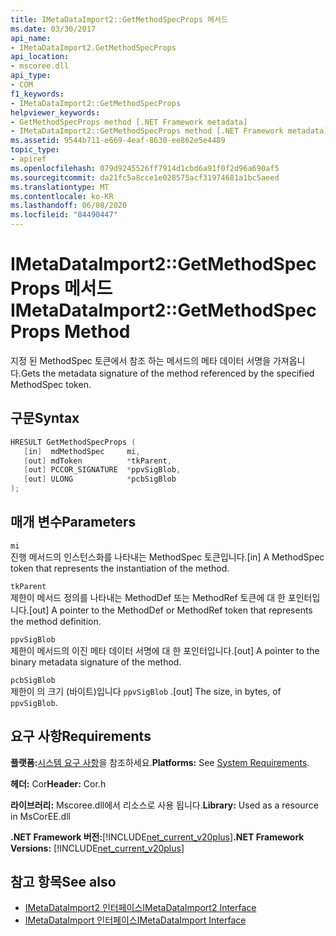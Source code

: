 ```yaml
---
title: IMetaDataImport2::GetMethodSpecProps 메서드
ms.date: 03/30/2017
api_name:
- IMetaDataImport2.GetMethodSpecProps
api_location:
- mscoree.dll
api_type:
- COM
f1_keywords:
- IMetaDataImport2::GetMethodSpecProps
helpviewer_keywords:
- GetMethodSpecProps method [.NET Framework metadata]
- IMetaDataImport2::GetMethodSpecProps method [.NET Framework metadata]
ms.assetid: 9544b711-e669-4eaf-8630-ee862e5e4489
topic_type:
- apiref
ms.openlocfilehash: 079d9245526ff7914d1cbd6a91f0f2d96a690af5
ms.sourcegitcommit: da21fc5a8cce1e028575acf31974681a1bc5aeed
ms.translationtype: MT
ms.contentlocale: ko-KR
ms.lasthandoff: 06/08/2020
ms.locfileid: "84490447"
---
```

# <a name="imetadataimport2getmethodspecprops-method"></a><span data-ttu-id="b3cde-102">IMetaDataImport2::GetMethodSpecProps 메서드</span><span class="sxs-lookup"><span data-stu-id="b3cde-102">IMetaDataImport2::GetMethodSpecProps Method</span></span>
<span data-ttu-id="b3cde-103">지정 된 MethodSpec 토큰에서 참조 하는 메서드의 메타 데이터 서명을 가져옵니다.</span><span class="sxs-lookup"><span data-stu-id="b3cde-103">Gets the metadata signature of the method referenced by the specified MethodSpec token.</span></span>  
  
## <a name="syntax"></a><span data-ttu-id="b3cde-104">구문</span><span class="sxs-lookup"><span data-stu-id="b3cde-104">Syntax</span></span>  
  
```cpp  
HRESULT GetMethodSpecProps (  
   [in]  mdMethodSpec     mi,  
   [out] mdToken          *tkParent,  
   [out] PCCOR_SIGNATURE  *ppvSigBlob,
   [out] ULONG            *pcbSigBlob  
);
```  
  
## <a name="parameters"></a><span data-ttu-id="b3cde-105">매개 변수</span><span class="sxs-lookup"><span data-stu-id="b3cde-105">Parameters</span></span>  
 `mi`  
 <span data-ttu-id="b3cde-106">진행 메서드의 인스턴스화를 나타내는 MethodSpec 토큰입니다.</span><span class="sxs-lookup"><span data-stu-id="b3cde-106">[in] A MethodSpec token that represents the instantiation of the method.</span></span>  
  
 `tkParent`  
 <span data-ttu-id="b3cde-107">제한이 메서드 정의를 나타내는 MethodDef 또는 MethodRef 토큰에 대 한 포인터입니다.</span><span class="sxs-lookup"><span data-stu-id="b3cde-107">[out] A pointer to the MethodDef or MethodRef token that represents the method definition.</span></span>  
  
 `ppvSigBlob`  
 <span data-ttu-id="b3cde-108">제한이 메서드의 이진 메타 데이터 서명에 대 한 포인터입니다.</span><span class="sxs-lookup"><span data-stu-id="b3cde-108">[out] A pointer to the binary metadata signature of the method.</span></span>  
  
 `pcbSigBlob`  
 <span data-ttu-id="b3cde-109">제한이 의 크기 (바이트)입니다 `ppvSigBlob` .</span><span class="sxs-lookup"><span data-stu-id="b3cde-109">[out] The size, in bytes, of `ppvSigBlob`.</span></span>  
  
## <a name="requirements"></a><span data-ttu-id="b3cde-110">요구 사항</span><span class="sxs-lookup"><span data-stu-id="b3cde-110">Requirements</span></span>  
 <span data-ttu-id="b3cde-111">**플랫폼:**[시스템 요구 사항](../../get-started/system-requirements.md)을 참조하세요.</span><span class="sxs-lookup"><span data-stu-id="b3cde-111">**Platforms:** See [System Requirements](../../get-started/system-requirements.md).</span></span>  
  
 <span data-ttu-id="b3cde-112">**헤더:** Cor</span><span class="sxs-lookup"><span data-stu-id="b3cde-112">**Header:** Cor.h</span></span>  
  
 <span data-ttu-id="b3cde-113">**라이브러리:** Mscoree.dll에서 리소스로 사용 됩니다.</span><span class="sxs-lookup"><span data-stu-id="b3cde-113">**Library:** Used as a resource in MsCorEE.dll</span></span>  
  
 <span data-ttu-id="b3cde-114">**.NET Framework 버전:**[!INCLUDE[net_current_v20plus](../../../../includes/net-current-v20plus-md.md)]</span><span class="sxs-lookup"><span data-stu-id="b3cde-114">**.NET Framework Versions:** [!INCLUDE[net_current_v20plus](../../../../includes/net-current-v20plus-md.md)]</span></span>  
  
## <a name="see-also"></a><span data-ttu-id="b3cde-115">참고 항목</span><span class="sxs-lookup"><span data-stu-id="b3cde-115">See also</span></span>

- [<span data-ttu-id="b3cde-116">IMetaDataImport2 인터페이스</span><span class="sxs-lookup"><span data-stu-id="b3cde-116">IMetaDataImport2 Interface</span></span>](imetadataimport2-interface.md)
- [<span data-ttu-id="b3cde-117">IMetaDataImport 인터페이스</span><span class="sxs-lookup"><span data-stu-id="b3cde-117">IMetaDataImport Interface</span></span>](imetadataimport-interface.md)
